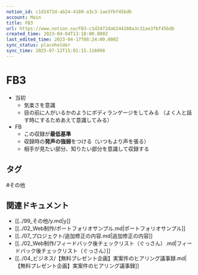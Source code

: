 ```yaml
---
notion_id: c1d2472d-ab24-4160-a3c3-1ae3fbf45bdb
account: Main
title: FB3
url: https://www.notion.so/FB3-c1d2472dab244160a3c31ae3fbf45bdb
created_time: 2023-04-04T13:18:00.000Z
last_edited_time: 2023-04-17T08:24:00.000Z
sync_status: placeholder
sync_time: 2025-07-12T15:01:15.116098
---
```

# FB3

- 当初
  - 気楽さを意識
  - 目の前に人がいるかのようにボディランゲージをしてみる
（よく人と話す時にするためあえて意識してみる）
- FB
  - この収録が**最低基準**
  - 収録時の**発声の強弱**をつける（いつもより声を張る）
  - 相手が見たい部分、知りたい部分を意識して収録する

## タグ

#その他 

## 関連ドキュメント

- [[../99_その他/y.md|y]]
- [[../02_Web制作/ポートフォリオサンプル.md|ポートフォリオサンプル]]
- [[../07_プロジェクト/追加修正の内容.md|追加修正の内容]]
- [[../02_Web制作/フィードバック後チェックリスト（ぐっさん）.md|フィードバック後チェックリスト（ぐっさん）]]
- [[../04_ビジネス/【無料プレゼント企画】実案件のヒアリング議事録.md|【無料プレゼント企画】実案件のヒアリング議事録]]
